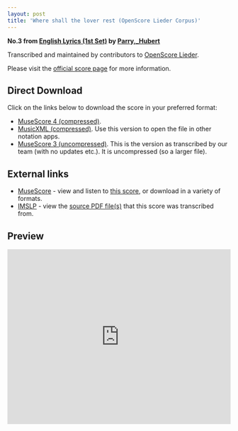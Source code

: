 ```yaml
---
layout: post
title: 'Where shall the lover rest (OpenScore Lieder Corpus)'
---
```


__No.3 from [English Lyrics (1st Set)](https://fourscoreandmore.org/openscore/lieder/Parry,_Hubert/English_Lyrics_%281st_Set%29/) by [Parry,_Hubert](https://fourscoreandmore.org/openscore/lieder/Parry,_Hubert)__

Transcribed and maintained by contributors to [OpenScore Lieder].

Please visit the [official score page] for more information.

[official score page]: https://musescore.com/openscore-lieder-corpus/scores/6425416
[OpenScore Lieder]: https://musescore.com/openscore-lieder-corpus

## Direct Download

Click on the links below to download the score in your preferred format:
- [MuseScore 4 (compressed)](https://fourscoreandmore.org/openscore/lieder/Parry,_Hubert/English_Lyrics_%281st_Set%29/3_Where_shall_the_lover_rest.mscz).
- [MusicXML (compressed)](https://fourscoreandmore.org/openscore/lieder/Parry,_Hubert/English_Lyrics_%281st_Set%29/3_Where_shall_the_lover_rest.mxl). Use this version to open the file in other notation apps.
- [MuseScore 3 (uncompressed)](https://raw.githubusercontent.com/OpenScore/Lieder/refs/heads/main/scores/Parry,_Hubert/English_Lyrics_%281st_Set%29/3_Where_shall_the_lover_rest/lc6425416.mscx). This is the version as transcribed by our team (with no updates etc.). It is uncompressed (so a larger file).

## External links

- [MuseScore] - view and listen to [this score][MuseScore], or download in a variety of formats.
- [IMSLP] - view the [source PDF file(s)][IMSLP] that this score was transcribed from.

[MuseScore]: https://musescore.com/score/6425416
[IMSLP]: https://imslp.org/wiki/Special:ReverseLookup/33700

## Preview

<iframe width="100%" height="394" src="https://musescore.com/openscore-lieder-corpus/scores/6425416/embed" frameborder="0" allowfullscreen allow="autoplay; fullscreen"></iframe>
